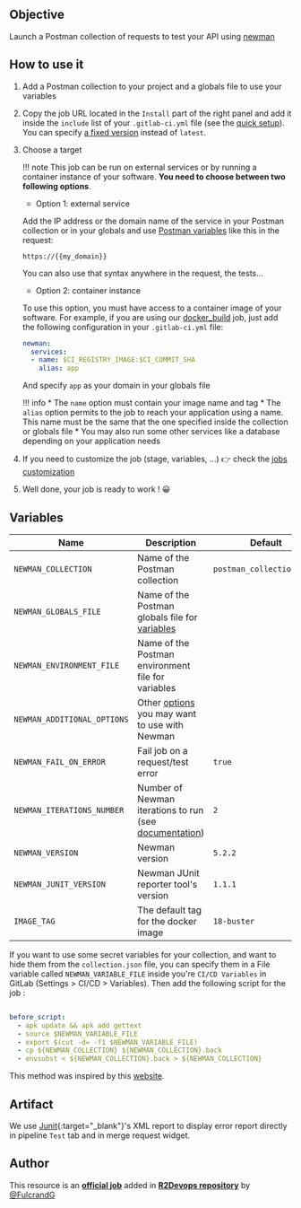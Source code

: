 ## Objective

Launch a Postman collection of requests to test your API using [newman](https://learning.postman.com/docs/running-collections/using-newman-cli/command-line-integration-with-newman/)

## How to use it

1. Add a Postman collection to your project and a globals file to use your
   variables
1. Copy the job URL located in the `Install` part of the right panel and add it inside the `include` list of your `.gitlab-ci.yml` file (see the [quick setup](/use-the-hub/#quick-setup)). You can specify [a fixed version](#changelog) instead of `latest`.
3. Choose a target

    !!! note
        This job can be run on external services or by running a container
        instance of your software. **You need to choose between two following
        options**.

    - Option 1: external service

    Add the IP address or the domain name of the service in your Postman collection
    or in your globals and use [Postman variables](https://learning.postman.com/docs/sending-requests/variables/)
    like this in the request:
    ```
    https://{{my_domain}}
    ```
    You can also use that syntax anywhere in the request, the tests...

    - Option 2: container instance

    To use this option, you must have access to a container image of your
    software. For example, if you are using our
    [docker_build](https://r2devops.io/_/r2devops-bot/docker_build/) job, just
    add the following configuration in your `.gitlab-ci.yml` file:
    ```yaml
    newman:
      services:
      - name: $CI_REGISTRY_IMAGE:$CI_COMMIT_SHA
        alias: app
    ```
    And specify `app` as your domain in your globals file

    !!! info
        * The `name` option must contain your image name and tag
        * The `alias` option permits to the job to reach your application using a name.
          This name must be the same that the one specified inside the collection or globals file
        * You may also run some other services like a database depending on your application needs

4. If you need to customize the job (stage, variables, ...) 👉 check the [jobs
   customization](/use-the-hub/#jobs-customization)
5. Well done, your job is ready to work ! 😀

## Variables

| Name | Description | Default |
| ---- | ----------- | ------- |
| `NEWMAN_COLLECTION` <img width=100/> | Name of the Postman collection <img width=175/> | `postman_collection.json` <img width=100/> |
| `NEWMAN_GLOBALS_FILE` | Name of the Postman globals file for [variables](https://learning.postman.com/docs/sending-requests/variables/) | ` ` |
| `NEWMAN_ENVIRONMENT_FILE` | Name of the Postman environment file for variables | ` ` |
| `NEWMAN_ADDITIONAL_OPTIONS` | Other [options](https://learning.postman.com/docs/running-collections/using-newman-cli/command-line-integration-with-newman/) you may want to use with Newman | ` ` |
| `NEWMAN_FAIL_ON_ERROR` | Fail job on a request/test error | `true` |
| `NEWMAN_ITERATIONS_NUMBER` | Number of Newman iterations to run (see [documentation](https://learning.postman.com/docs/running-collections/using-newman-cli/command-line-integration-with-newman/#misc)) | `2` |
| `NEWMAN_VERSION` | Newman version | `5.2.2` |
| `NEWMAN_JUNIT_VERSION` | Newman JUnit reporter tool's version | `1.1.1` |
| `IMAGE_TAG` | The default tag for the docker image | `18-buster`  |

If you want to use some secret variables for your collection, and want to hide them from the `collection.json` file, you can specify them in a File variable called `NEWMAN_VARIABLE_FILE` inside you're `CI/CD Variables` in GitLab (Settings > CI/CD > Variables). Then add the following script for the job :

```yml

before_script:
  - apk update && apk add gettext
  - source $NEWMAN_VARIABLE_FILE
  - export $(cut -d= -f1 $NEWMAN_VARIABLE_FILE)
  - cp ${NEWMAN_COLLECTION} ${NEWMAN_COLLECTION}.back
  - envsubst < ${NEWMAN_COLLECTION}.back > ${NEWMAN_COLLECTION}
```

This method was inspired by this [website](https://carolinafernandez.github.io/devops/2020/05/12/Environment-variable-substitution-in-Linux).

## Artifact

We use [Junit](https://junit.org/junit5/){:target="_blank"}'s XML report to
display error report directly in pipeline `Test` tab and in merge request
widget.



## Author
This resource is an **[official job](https://docs.r2devops.io/faq-labels/)** added in [**R2Devops repository**](https://gitlab.com/r2devops/hub) by [@FulcrandG](https://gitlab.com/FulcrandG)
